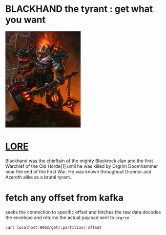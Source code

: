 # BLACKHAND the tyrant : get what you want

![blackhand](../_/img/blackhand.jpg)

# [LORE](https://wow.gamepedia.com/Blackhand)

Blackhand was the chieftain of the mighty Blackrock clan and the first
Warchief of the Old Horde[1] until he was killed by Orgrim Doomhammer
near the end of the First War. He was known throughout Draenor and
Azeroth alike as a brutal tyrant.

# fetch any offset from kafka

seeks the connection to specific offset and fetches the raw data
decodes the envelope and returns the actual payload sent to `orgrim`

```
curl localhost:9002/get/:partition/:offset
````
